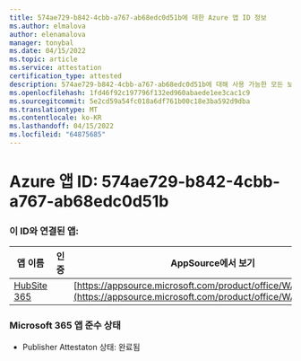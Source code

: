 ```yaml
---
title: 574ae729-b842-4cbb-a767-ab68edc0d51b에 대한 Azure 앱 ID 정보
ms.author: elmalova
author: elenamalova
manager: tonybal
ms.date: 04/15/2022
ms.topic: article
ms.service: attestation
certification_type: attested
description: 574ae729-b842-4cbb-a767-ab68edc0d51b에 대해 사용 가능한 모든 보안 및 규정 준수 정보입니다.
ms.openlocfilehash: 1fd46f92c197796f132ed960abaede1ee3cac1c9
ms.sourcegitcommit: 5e2cd59a54fc018a6df761b00c18e3ba592d9dba
ms.translationtype: MT
ms.contentlocale: ko-KR
ms.lasthandoff: 04/15/2022
ms.locfileid: "64875685"
---
```

# <a name="azure-app-id-574ae729-b842-4cbb-a767-ab68edc0d51b"></a>Azure 앱 ID: 574ae729-b842-4cbb-a767-ab68edc0d51b


### <a name="apps-associated-with-this-id"></a>이 ID와 연결된 앱:
| **앱 이름** | **인증** | **AppSource에서 보기** |
|--------------|---------------|-----------------------|
| [HubSite 365](../forward/WA200003704.md) |  | [https://appsource.microsoft.com/product/office/WA200003704](https://appsource.microsoft.com/product/office/WA200003704) |

### <a name="microsoft-365-app-compliance-status"></a>Microsoft 365 앱 준수 상태
- Publisher Attestaton 상태: 완료됨
